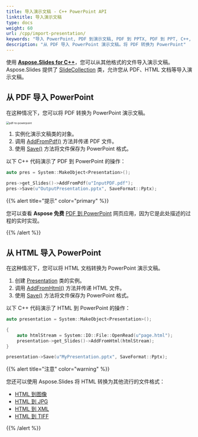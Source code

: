 ```yaml
---
title: 导入演示文稿 - C++ PowerPoint API
linktitle: 导入演示文稿
type: docs
weight: 60
url: /cpp/import-presentation/
keywords: "导入 PowerPoint, PDF 到演示文稿, PDF 到 PPTX, PDF 到 PPT, C++, Aspose.Slides for C++"
description: "从 PDF 导入 PowerPoint 演示文稿。将 PDF 转换为 PowerPoint"
---
```


使用 [**Aspose.Slides for C++**](https://products.aspose.com/slides/cpp/)，您可以从其他格式的文件导入演示文稿。 Aspose.Slides 提供了 [SlideCollection](https://reference.aspose.com/slides/cpp/class/aspose.slides.slide_collection) 类，允许您从 PDF、HTML 文档等导入演示文稿。

## **从 PDF 导入 PowerPoint**

在这种情况下，您可以将 PDF 转换为 PowerPoint 演示文稿。

<img src="pdf-to-powerpoint.png" alt="pdf-to-powerpoint" style="zoom:50%;" />

1. 实例化演示文稿类的对象。
2. 调用 [AddFromPdf()](https://reference.aspose.com/slides/cpp/class/aspose.slides.slide_collection#a966c00d26b741a6c56e424d2f0d689a5) 方法并传递 PDF 文件。
3. 使用 [Save()](https://reference.aspose.com/slides/cpp/class/aspose.slides.presentation#afcd59ec697bf05c10f78c3869de2ec9e) 方法将文件保存为 PowerPoint 格式。

以下 C++ 代码演示了 PDF 到 PowerPoint 的操作：

```cpp
auto pres = System::MakeObject<Presentation>();
    
pres->get_Slides()->AddFromPdf(u"InputPDF.pdf");
pres->Save(u"OutputPresentation.pptx", SaveFormat::Pptx);
```

{{% alert  title="提示" color="primary" %}} 

您可以查看 **Aspose 免费** [PDF 到 PowerPoint](https://products.aspose.app/slides/import/pdf-to-powerpoint) 网页应用，因为它是此处描述的过程的实时实现。

{{% /alert %}} 

## **从 HTML 导入 PowerPoint**

在这种情况下，您可以将 HTML 文档转换为 PowerPoint 演示文稿。

1. 创建 [Presentation](https://reference.aspose.com/slides/cpp/class/aspose.slides.presentation/) 类的实例。
2. 调用 [AddFromHtml()](https://reference.aspose.com/slides/cpp/class/aspose.slides.slide_collection#ad4337f6be235c230d5d422a6799ef965) 方法并传递 HTML 文件。 
3. 使用 [Save()](https://reference.aspose.com/slides/cpp/class/aspose.slides.presentation#afcd59ec697bf05c10f78c3869de2ec9e) 方法将文件保存为 PowerPoint 格式。

以下 C++ 代码演示了 HTML 到 PowerPoint 的操作：

```c++
auto presentation = System::MakeObject<Presentation>();

{
    auto htmlStream = System::IO::File::OpenRead(u"page.html");
    presentation->get_Slides()->AddFromHtml(htmlStream);
}

presentation->Save(u"MyPresentation.pptx", SaveFormat::Pptx);
```

{{% alert title="注意" color="warning" %}} 

您还可以使用 Aspose.Slides 将 HTML 转换为其他流行的文件格式：

* [HTML 到图像](https://products.aspose.com/slides/cpp/conversion/html-to-image/)
* [HTML 到 JPG](https://products.aspose.com/slides/cpp/conversion/html-to-jpg/)
* [HTML 到 XML](https://products.aspose.com/slides/cpp/conversion/html-to-xml/)
* [HTML 到 TIFF](https://products.aspose.com/slides/cpp/conversion/html-to-tiff/)

{{% /alert %}}